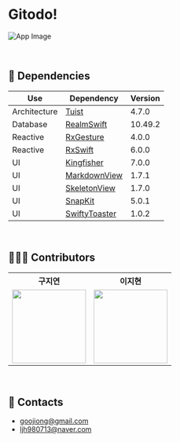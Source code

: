# Gitodo!
![App Image](https://github.com/goorung/Gitodo/assets/116897060/c4876b32-4354-4043-8c9b-15c9794a6519)

<br>

## 🔗 Dependencies

|Use|Dependency|Version|
|-|-|-|
|Architecture|[Tuist](https://tuist.io/)|4.7.0|
|Database|[RealmSwift](https://github.com/realm/realm-swift)|10.49.2|
|Reactive|[RxGesture](https://github.com/RxSwiftCommunity/RxGesture)|4.0.0|
|Reactive|[RxSwift](https://github.com/ReactiveX/RxSwift)|6.0.0|
|UI|[Kingfisher](https://github.com/onevcat/Kingfisher)|7.0.0|
|UI|[MarkdownView](https://github.com/keitaoouchi/MarkdownView)|1.7.1|
|UI|[SkeletonView](https://github.com/Juanpe/SkeletonView)|1.7.0|
|UI|[SnapKit](https://github.com/SnapKit/SnapKit)|5.0.1|
|UI|[SwiftyToaster](https://github.com/noeyiz/SwiftyToaster)|1.0.2|

<br>

## 👩🏻‍💻 Contributors

<table>
  <tr>
    <th>구지연</th>
    <th>이지현</th>
  </tr>
  <tr>
    <td><a href="https://github.com/noeyiz"><img src="https://avatars.githubusercontent.com/u/116897060?v=4" width="150"></a></td>
    <td><a href="https://github.com/JH713"><img src="https://github.com/42Box/iOS/assets/86519350/c93e2f11-6b46-4d1e-8f00-80f5c7d657f8" width="150"></a></td>
  </tr>
</table>

<br>

## 📮 Contacts

- goojiong@gmail.com
- ljh980713@naver.com
